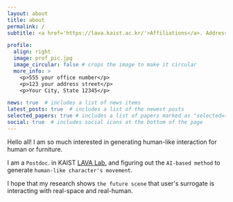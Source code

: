 ```yaml
---
layout: about
title: about
permalink: /
subtitle: <a href='https://lava.kaist.ac.kr/'>Affiliations</a>. Address. Contacts. Moto. Etc.

profile:
  align: right
  image: prof_pic.jpg
  image_circular: false # crops the image to make it circular
  more_info: >
    <p>555 your office number</p>
    <p>123 your address street</p>
    <p>Your City, State 12345</p>

news: true  # includes a list of news items
latest_posts: true  # includes a list of the newest posts
selected_papers: true # includes a list of papers marked as "selected={true}"
social: true  # includes social icons at the bottom of the page
---
```


Hello all! 
I am so much interested in generating human-like interaction for human or furniture.

I am a `Postdoc`. in KAIST [LAVA Lab.](https://lava.kaist.ac.kr/) and figuring out the `AI-based method` to generate `human-like character's movement`.

I hope that my research shows `the future scene` that user's surrogate is interacting with real-space and real-human. 
